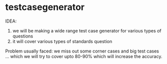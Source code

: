 # testcasegenerator

IDEA:
1. we will be making a wide range test case generator for various types of questions 
2. it will cover various types of standards question

Problem usually faced:
we miss out some corner cases and big test cases ... which we will try to cover upto 80-90% which will increase the accuracy.

